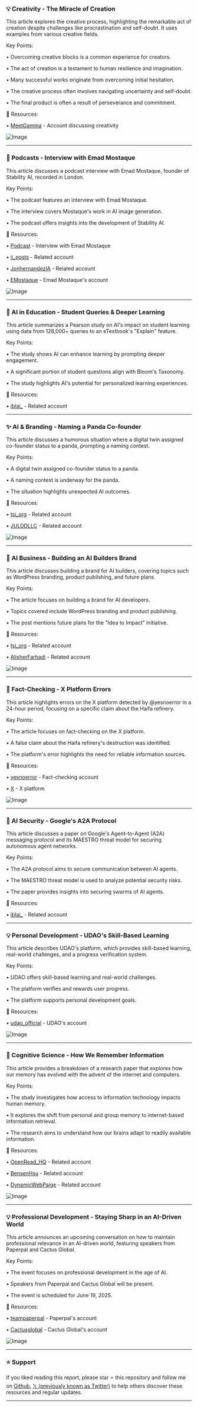 ### 💡 Creativity - The Miracle of Creation

This article explores the creative process, highlighting the remarkable act of creation despite challenges like procrastination and self-doubt.  It uses examples from various creative fields.

Key Points:

• Overcoming creative blocks is a common experience for creators.


• The act of creation is a testament to human resilience and imagination.


•  Many successful works originate from overcoming initial hesitation.


•  The creative process often involves navigating uncertainty and self-doubt.


• The final product is often a result of perseverance and commitment.


🔗 Resources:

• [MeetGamma](https://x.com/MeetGamma) -  Account discussing creativity


![Image](https://pbs.twimg.com/media/GuZBSXza4AANZ0Q?format=png&name=small)


---

### 🚀 Podcasts - Interview with Emad Mostaque

This article discusses a podcast interview with Emad Mostaque, founder of Stability AI, recorded in London.

Key Points:

• The podcast features an interview with Emad Mostaque.


•  The interview covers Mostaque's work in AI image generation.


• The podcast offers insights into the development of Stability AI.



🔗 Resources:

• [Podcast](https://youtube.com/watch?v=WhCF-hpURBg) - Interview with Emad Mostaque


• [ii_posts](https://x.com/ii_posts) - Related account


• [JonhernandezIA](https://x.com/JonhernandezIA) - Related account


• [EMostaque](https://x.com/EMostaque) - Emad Mostaque's account


![Image](https://pbs.twimg.com/amplify_video_thumb/1938298737844944896/img/42DGLqtS2NYe7AyJ.jpg)


---

### 🤖 AI in Education -  Student Queries & Deeper Learning

This article summarizes a Pearson study on AI's impact on student learning using data from 128,000+ queries to an eTextbook's "Explain" feature.

Key Points:

• The study shows AI can enhance learning by prompting deeper engagement.


•  A significant portion of student questions align with Bloom's Taxonomy.


•  The study highlights AI's potential for personalized learning experiences.


🔗 Resources:


• [iblai_](https://x.com/iblai_) - Related account



---

### ✨ AI & Branding - Naming a Panda Co-founder

This article discusses a humorous situation where a digital twin assigned co-founder status to a panda, prompting a naming contest.

Key Points:

•  A digital twin assigned co-founder status to a panda.


• A naming contest is underway for the panda.


• The situation highlights unexpected AI outcomes.


🔗 Resources:

• [tsi_org](https://x.com/tsi_org) - Related account


• [JULDDLLC](https://x.com/JULDDLLC) - Related account


![Image](https://pbs.twimg.com/amplify_video_thumb/1936174313415090176/img/eJf-XBFh-eO_s5B8.jpg)


---

### 🤖 AI Business - Building an AI Builders Brand

This article discusses building a brand for AI builders, covering topics such as WordPress branding, product publishing, and future plans.

Key Points:

• The article focuses on building a brand for AI developers.


•  Topics covered include WordPress branding and product publishing.


•  The post mentions future plans for the "Idea to Impact" initiative.


🔗 Resources:

• [tsi_org](https://x.com/tsi_org) - Related account


• [AlisherFarhadi](https://x.com/AlisherFarhadi) - Related account


![Image](https://pbs.twimg.com/media/GuGnnY7aIAEANcl?format=jpg&name=small)


---

### 🤖 Fact-Checking -  X Platform Errors

This article highlights errors on the X platform detected by @yesnoerror in a 24-hour period, focusing on a specific claim about the Haifa refinery.

Key Points:

• The article focuses on fact-checking on the X platform.


•  A false claim about the Haifa refinery's destruction was identified.


•  The platform's error highlights the need for reliable information sources.


🔗 Resources:

• [yesnoerror](https://x.com/yesnoerror) - Fact-checking account


• [X](https://x.com/X) - X platform


![Image](https://pbs.twimg.com/media/GuBrwdsWMAAQ2Z4?format=png&name=small)


---

### 🤖 AI Security - Google's A2A Protocol

This article discusses a paper on Google's Agent-to-Agent (A2A) messaging protocol and its MAESTRO threat model for securing autonomous agent networks.

Key Points:

• The A2A protocol aims to secure communication between AI agents.


• The MAESTRO threat model is used to analyze potential security risks.


•  The paper provides insights into securing swarms of AI agents.


🔗 Resources:

• [iblai_](https://x.com/iblai_) - Related account


---

### 💡 Personal Development - UDAO's Skill-Based Learning

This article describes UDAO's platform, which provides skill-based learning, real-world challenges, and a progress verification system.

Key Points:

• UDAO offers skill-based learning and real-world challenges.


•  The platform verifies and rewards user progress.


• The platform supports personal development goals.


🔗 Resources:

• [udao_official](https://x.com/udao_official) - UDAO's account


![Image](https://pbs.twimg.com/tweet_video_thumb/Gt0ZlhDWsAACs2w.jpg)


---

### 🤖 Cognitive Science - How We Remember Information

This article provides a breakdown of a research paper that explores how our memory has evolved with the advent of the internet and computers.


Key Points:

• The study investigates how access to information technology impacts human memory.


• It explores the shift from personal and group memory to internet-based information retrieval.


•  The research aims to understand how our brains adapt to readily available information.



🔗 Resources:

• [OpenRead_HQ](https://x.com/OpenRead_HQ) - Related account


• [BensenHsu](https://x.com/BensenHsu) - Related account


• [DynamicWebPaige](https://x.com/DynamicWebPaige) - Related account


![Image](https://pbs.twimg.com/media/Gt0PqUdWAAErTMx?format=jpg&name=small)


---

### 💡  Professional Development - Staying Sharp in an AI-Driven World

This article announces an upcoming conversation on how to maintain professional relevance in an AI-driven world, featuring speakers from Paperpal and Cactus Global.

Key Points:

• The event focuses on professional development in the age of AI.


• Speakers from Paperpal and Cactus Global will be present.


•  The event is scheduled for June 19, 2025.


🔗 Resources:

• [teampaperpal](https://x.com/teampaperpal) - Paperpal's account


• [Cactusglobal](https://x.com/Cactusglobal) - Cactus Global's account


![Image](https://pbs.twimg.com/media/GtuMfepWEAAkR5p?format=jpg&name=small)


---

### ⭐️ Support

If you liked reading this report, please star ⭐️ this repository and follow me on [Github](https://github.com/Drix10), [𝕏 (previously known as Twitter)](https://x.com/DRIX_10_) to help others discover these resources and regular updates.

---